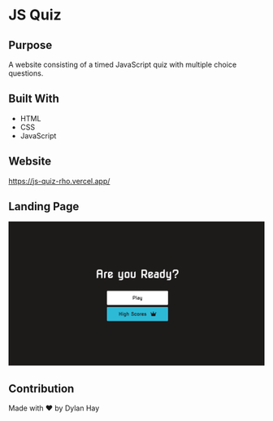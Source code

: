 # JS Quiz

## Purpose
A website consisting of a timed JavaScript quiz with multiple choice questions.

## Built With
* HTML
* CSS
* JavaScript

## Website
https://js-quiz-rho.vercel.app/

## Landing Page
![Screenshot](./assets/js-quiz-land.png "Mock Up")

## Contribution
Made with ❤️ by Dylan Hay
